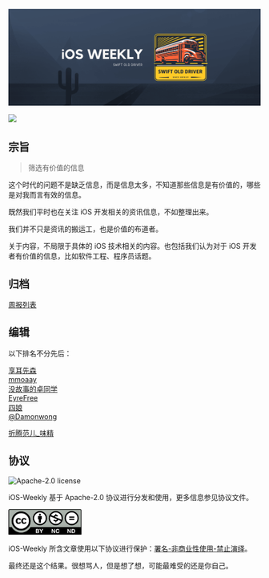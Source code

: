 ![](/assets/ios-weekly.png)

[![](https://img.shields.io/badge/made%20with-%3C3-orange.svg)](https://raw.githubusercontent.com/EyreFree/EFQRCode/assets/icon/MadeWith%3C3.png)

## 宗旨

> 筛选有价值的信息

这个时代的问题不是缺乏信息，而是信息太多，不知道那些信息是有价值的，哪些是对我而言有效的信息。

既然我们平时也在关注 iOS 开发相关的资讯信息，不如整理出来。

我们并不只是资讯的搬运工，也是价值的布道者。

关于内容，不局限于具体的 iOS 技术相关的内容。也包括我们认为对于 iOS 开发者有价值的信息，比如软件工程、程序员话题。

## 归档

[周报列表](https://github.com/SwiftOldDriver/iOS-Weekly/tree/master/Reports)

## 编辑

以下排名不分先后：

[享耳先森](https://github.com/iblacksun)  
[mmoaay](https://github.com/mmoaay)  
[没故事的卓同学](https://github.com/lacklock)  
[EyreFree](https://github.com/EyreFree)  
[四娘](https://github.com/kemchenj)  
[@Damonwong](https://weibo.com/damonone)

[折腾范儿_味精](https://github.com/awhisper)

## 协议

<img alt="Apache-2.0 license" src="https://lucene.apache.org/images/mantle-power.png" width="128">

iOS-Weekly 基于 Apache-2.0 协议进行分发和使用，更多信息参见协议文件。

<img src='https://raw.githubusercontent.com/EyreFree/EFArticles/master/res/cc-by-nc-nd.png' width='145.77' height='51'/>

iOS-Weekly 所含文章使用以下协议进行保护：[署名-非商业性使用-禁止演绎](http://creativecommons.org/licenses/by-nc-nd/3.0/cn/)。



最终还是这个结果。很想骂人，但是想了想，可能最难受的还是你自己。

